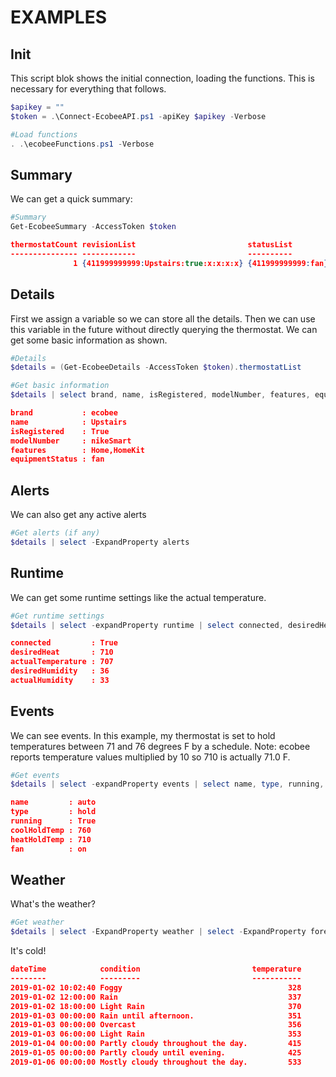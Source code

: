 # EXAMPLES

## Init

This script blok shows the initial connection, loading the functions. This is necessary for everything that follows.

````PowerShell
$apikey = ""
$token = .\Connect-EcobeeAPI.ps1 -apiKey $apikey -Verbose

#Load functions
. .\ecobeeFunctions.ps1 -Verbose
````

## Summary

We can get a quick summary:

````PowerShell
#Summary
Get-EcobeeSummary -AccessToken $token
````

````json
thermostatCount revisionList                         statusList         status
--------------- ------------                         ----------         ------
              1 {411999999999:Upstairs:true:x:x:x:x} {411999999999:fan} @{code=0; message=}
````

## Details

First we assign a variable so we can store all the details. Then we can use this variable in the future without directly querying the thermostat. We can get some basic information as shown.

````PowerShell
#Details
$details = (Get-EcobeeDetails -AccessToken $token).thermostatList

#Get basic information
$details | select brand, name, isRegistered, modelNumber, features, equipmentStatus
````

````json
brand           : ecobee
name            : Upstairs
isRegistered    : True
modelNumber     : nikeSmart
features        : Home,HomeKit
equipmentStatus : fan
````

## Alerts

We can also get any active alerts

````PowerShell
#Get alerts (if any)
$details | select -ExpandProperty alerts
````

## Runtime

We can get some runtime settings like the actual temperature.

````PowerShell
#Get runtime settings
$details | select -expandProperty runtime | select connected, desiredHeat, actualTemperature, desiredHumidity, actualHumidity
````

````json
connected         : True
desiredHeat       : 710
actualTemperature : 707
desiredHumidity   : 36
actualHumidity    : 33
````

## Events

We can see events. In this example, my thermostat is set to hold temperatures between 71 and 76 degrees F by a schedule.
Note: ecobee reports temperature values multiplied by 10 so 710 is actually 71.0 F.

````PowerShell
#Get events
$details | select -expandProperty events | select name, type, running, coolHoldTemp, heatHoldTemp, fan
````

````json
name         : auto
type         : hold
running      : True
coolHoldTemp : 760
heatHoldTemp : 710
fan          : on
````

## Weather

What's the weather?

````PowerShell
#Get weather
$details | select -ExpandProperty weather | select -ExpandProperty forecasts | sort dateTime | select dateTime, condition, temperature
````

It's cold!

````json
dateTime            condition                         temperature
--------            ---------                         -----------
2019-01-02 10:02:40 Foggy                                     328
2019-01-02 12:00:00 Rain                                      337
2019-01-02 18:00:00 Light Rain                                370
2019-01-03 00:00:00 Rain until afternoon.                     351
2019-01-03 00:00:00 Overcast                                  356
2019-01-03 06:00:00 Light Rain                                353
2019-01-04 00:00:00 Partly cloudy throughout the day.         415
2019-01-05 00:00:00 Partly cloudy until evening.              425
2019-01-06 00:00:00 Mostly cloudy throughout the day.         533
````